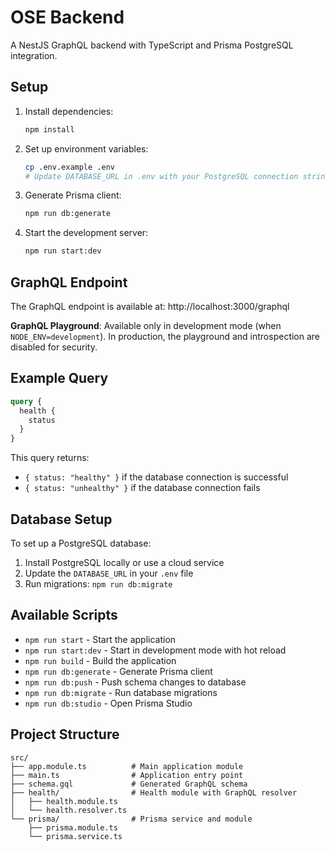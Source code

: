 # OSE Backend

A NestJS GraphQL backend with TypeScript and Prisma PostgreSQL integration.

## Setup

1. Install dependencies:
   ```bash
   npm install
   ```

2. Set up environment variables:
   ```bash
   cp .env.example .env
   # Update DATABASE_URL in .env with your PostgreSQL connection string
   ```

3. Generate Prisma client:
   ```bash
   npm run db:generate
   ```

4. Start the development server:
   ```bash
   npm run start:dev
   ```

## GraphQL Endpoint

The GraphQL endpoint is available at: http://localhost:3000/graphql

**GraphQL Playground**: Available only in development mode (when `NODE_ENV=development`). In production, the playground and introspection are disabled for security.

## Example Query

```graphql
query {
  health {
    status
  }
}
```

This query returns:
- `{ status: "healthy" }` if the database connection is successful
- `{ status: "unhealthy" }` if the database connection fails

## Database Setup

To set up a PostgreSQL database:

1. Install PostgreSQL locally or use a cloud service
2. Update the `DATABASE_URL` in your `.env` file
3. Run migrations: `npm run db:migrate`

## Available Scripts

- `npm run start` - Start the application
- `npm run start:dev` - Start in development mode with hot reload
- `npm run build` - Build the application
- `npm run db:generate` - Generate Prisma client
- `npm run db:push` - Push schema changes to database
- `npm run db:migrate` - Run database migrations
- `npm run db:studio` - Open Prisma Studio

## Project Structure

```
src/
├── app.module.ts          # Main application module
├── main.ts                # Application entry point
├── schema.gql             # Generated GraphQL schema
├── health/                # Health module with GraphQL resolver
│   ├── health.module.ts
│   └── health.resolver.ts
└── prisma/                # Prisma service and module
    ├── prisma.module.ts
    └── prisma.service.ts
```
